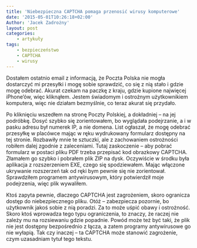 ```yaml
---
title: 'Niebezpieczna CAPTCHA pomaga przenosić wirusy komputerowe'
date: '2015-05-01T10:26:18+02:00'
Author: 'Jacek Zadrożny'
layout: post
categories:
    - artykuły
tags:
    - bezpieczeństwo
    - CAPTCHA
    - wirusy
---
```


Dostałem ostatnio email z informacją, że Poczta Polska nie mogła dostarczyć mi przesyłki i mogę sobie sprawdzić, co się z nią stało i gdzie mogę odebrać. Akurat czekam na paczkę z kraju, gdzie kupione najwięcej iPhone’ów, więc kliknąłem. Jestem świadomym i ostrożnym użytkownikiem komputera, więc nie działam bezmyślnie, co teraz akurat się przydało.

Po kliknięciu wszedłem na stronę Poczty Polskiej, a dokładniej – na jej podróbkę. Dosyć szybko się zorientowałem, bo wyglądała podejrzanie, a i w pasku adresu był numerek IP, a nie domena. List ogłaszał, że mogę odebrać przesyłkę w placówce mając w ręku wydrukowany formularz dostępny na tej stronie. Rozbawiły mnie te sztuczki, ale z zachowaniem ostrożności robiłem dalej zgodnie z zaleceniami. Tutaj zaskoczenie – aby pobrać formularz w postaci pliku PDF trzeba przepisać kod obrazkowy CAPTCHA. Złamałem go szybko i pobrałem plik ZIP na dysk. Oczywiście w środku była aplikacja z rozszerzeniem EXE, czego się spodziewałem. Mając włączone ukrywanie rozszerzeń tak od ręki bym pewnie się nie zorientował. Sprawdziłem programem antywirusowym, który potwierdził moje podejrzenia, więc plik wywaliłem.

Ktoś zapyta pewnie, dlaczego CAPTCHA jest zagrożeniem, skoro ogranicza dostęp do niebezpiecznego pliku. Otóż – zabezpiecza pozornie, bo użytkownik jakoś sobie z nią poradzi. Za to może uśpić obawy i ostrożność. Skoro ktoś wprowadza tego typu ograniczenia, to znaczy, że raczej nie zależy mu na rozsiewaniu gdzie popadnie. Powód może też być taki, że plik nie jest dostępny bezpośrednio z łącza, a zatem programy antywirusowe go nie wyłapią. Tak czy inaczej – ta CAPTCHA może stanowić zagrożenie, czym uzasadniam tytuł tego tekstu.
